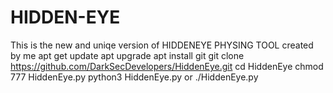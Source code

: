 # HIDDEN-EYE
This is the new and uniqe version of HIDDENEYE PHYSING TOOL created  by me
apt get update 
apt upgrade 
apt install git 
git clone https://github.com/DarkSecDevelopers/HiddenEye.git
cd HiddenEye
chmod 777 HiddenEye.py
python3 HiddenEye.py or ./HiddenEye.py
